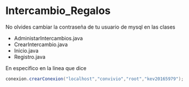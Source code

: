 # Intercambio_Regalos
No olvides cambiar la contraseña de tu usuario de mysql en las clases
* AdministarIntercambios.java
* CrearIntercambio.java
* Inicio.java
* Registro.java

En especifico en la linea que dice
```java
conexion.crearConexion("localhost","convivio","root","kev20165979");
```
